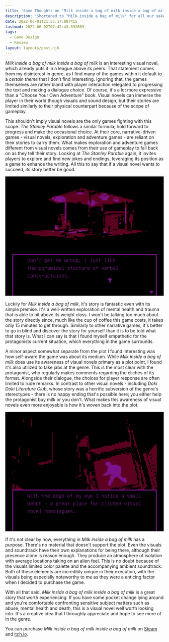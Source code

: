 ```yaml
---
title: 'Some Thoughts on "Milk inside a bag of milk inside a bag of milk"'
description: 'Shortened to "Milk inside a bag of milk" for all our sakes.'
date: 2022-06-01T21:55:17.807415
lastmod: 2022-06-02T07:42:43.892609
tags:
  - Game Design
  - Review
layout: layouts/post.njk
---
```


_Milk inside a bag of milk inside a bag of milk_ is an interesting visual novel, which already puts it in a league above its peers. That statement comes from my disinterest in genre, as I find many of the games within it default to a _certain theme_ that I don't find interesting. Ignoring that, the games themselves are rather bland with player interaction relegated to progressing the text and making a dialogue choice. Of course, it's a lot more expressive than a "Choose Your Own Adventure" book. Visual novels can immerse the player in their world though visuals and sound design, but their stories are limited similarly to their physical counterpart because of the scope of gameplay.

This shouldn't imply visual novels are the only games fighting with this scope. _The Stanley Parable_ follows a similar formula; hold forward to progress and make the occasional choice. At their core, narrative-driven games - visual novels, exploration and adventure games - are reliant on their stories to carry them. What makes exploration and adventure games different from visual novels comes from their use of gameplay to fall back on as they tell their story. Looking at _The Stanley Parable_ again, it invites players to explore and find new jokes and endings, leveraging its position as a game to enhance the writing. All this to say that if a visual novel wants to succeed, its story better be good.

![Screenshot with the text "Don't get me wrong, I just like the pyramidal stucture of verbal constructuions."](review-milk-1.jpg)

Luckily for _Milk inside a bag of milk_, it's story is fantastic even with its simple premise. It's a well-written exploration of mental health and trauma that is able to hit above its weight class. I won't be talking too much about the story directly since, much like the cup of coffee this game costs, it takes only 15 minutes to get through. Similarly to other narrative games, it's better to go in blind and discover the story for yourself than it is to be told what that story is. What I can say is that I found myself empathetic for the protagonists current situation, which everything in the game surrounds.

A minor aspect somewhat separate from the plot I found interesting was how self-aware the game was about its medium. While _Milk inside a bag of milk_ does use its awareness of visual novels primary as a plot point, I found it's also utilized to take jabs at the genre. This is the most clear with the protagonist, who regularly makes comments regarding the clichés of its format. Alongside their dialogue, the choices for player response are often limited to rude remarks. In contrast to other visual novels - including _Doki Doki Literature Club_, whose story was a horrific subversion of the genre's stereotypes - there is no happy ending that's possible here; you either help the protagonist buy milk or you don't. What makes this awareness of visual novels even more enjoyable is how it's woven back into the plot.

![Screenshot with the text "With the edge of my eye I notice a small bench - a great place for cliched visual novel monologues."](review-milk-2.jpg)

If it's not clear by now, everything in _Milk inside a bag of milk_ has a purpose. There's no material that doesn't support the plot. Even the visuals and soundtrack have their own explanations for being there, although their presence alone is reason enough. They produce an atmosphere of isolation with average locations taking on an alien feel. This is no doubt because of the visuals limited color palette and the accompanying ambient soundtrack. Both of these elements are incredibly unique in their execution, with the visuals being especially noteworthy to me as they were a enticing factor when I decided to purchase the game.

With all that said, _Milk inside a bag of milk inside a bag of milk_ is a great story that worth experiencing. If you have some pocket change lying around and you're comfortable confronting sensitive subject matters such as abuse, mental health and death, this is a visual novel well worth looking into. It's a creative idea that I throughly appreciate and hope to see more of in the genre.

You can purchase _Milk inside a bag of milk inside a bag of milk_ on [Steam](https://store.steampowered.com/app/1392820) and [itch.io](https://nikita-kryukov.itch.io/pmkm).

